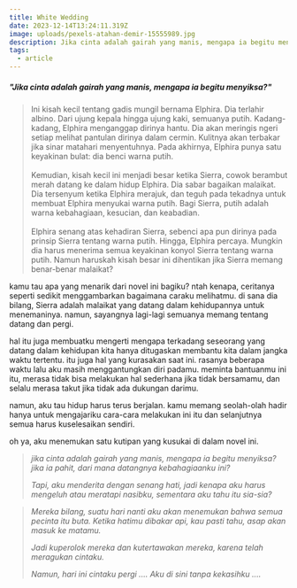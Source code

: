 ```yaml
---
title: White Wedding
date: 2023-12-14T13:24:11.319Z
image: uploads/pexels-atahan-demir-15555989.jpg
description: Jika cinta adalah gairah yang manis, mengapa ia begitu menyiksa?
tags:
  - article
---
```

##### "﻿Jika cinta adalah gairah yang manis, mengapa ia begitu menyiksa?"

> Ini kisah kecil tentang gadis mungil bernama Elphira. Dia terlahir albino. Dari ujung kepala hingga ujung kaki, semuanya putih. Kadang-kadang, Elphira menganggap dirinya hantu. Dia akan meringis ngeri setiap melihat pantulan dirinya dalam cermin. Kulitnya akan terbakar jika sinar matahari menyentuhnya. Pada akhirnya, Elphira punya satu keyakinan bulat: dia benci warna putih.\
> \
> Kemudian, kisah kecil ini menjadi besar ketika Sierra, cowok berambut merah datang ke dalam hidup Elphira. Dia sabar bagaikan malaikat. Dia tersenyum ketika Elphira merajuk, dan teguh pada tekadnya untuk membuat Elphira menyukai warna putih. Bagi Sierra, putih adalah warna kebahagiaan, kesucian, dan keabadian.\
> \
> Elphira senang atas kehadiran Sierra, sebenci apa pun dirinya pada prinsip Sierra tentang warna putih. Hingga, Elphira percaya. Mungkin dia harus menerima semua keyakinan konyol Sierra tentang warna putih. Namun haruskah kisah besar ini dihentikan jika Sierra memang benar-benar malaikat?

k﻿amu tau apa yang menarik dari novel ini bagiku? ntah kenapa, ceritanya seperti sedikit menggambarkan bagaimana caraku melihatmu. di sana dia bilang, Sierra adalah malaikat yang datang dalam kehidupannya untuk menemaninya. namun, sayangnya lagi-lagi semuanya memang tentang datang dan pergi.

h﻿al itu juga membuatku mengerti mengapa terkadang seseorang yang datang dalam kehidupan kita hanya ditugaskan membantu kita dalam jangka waktu tertentu. itu juga hal yang kurasakan saat ini. rasanya beberapa waktu lalu aku masih menggantungkan diri padamu. meminta bantuanmu ini itu, merasa tidak bisa melakukan hal sederhana jika tidak bersamamu, dan selalu merasa takut jika tidak ada dukungan darimu. 

n﻿amun, aku tau hidup harus terus berjalan. kamu memang seolah-olah hadir hanya untuk mengajariku cara-cara melakukan ini itu dan selanjutnya semua harus kuselesaikan sendiri.

o﻿h ya, a﻿ku menemukan satu kutipan yang kusukai di dalam novel ini.

> ﻿*jika cinta adalah gairah yang manis, mengapa ia begitu menyiksa? j﻿ika ia pahit, dari mana datangnya kebahagiaanku ini?*
>
> *T﻿api, aku menderita dengan senang hati, jadi kenapa aku harus mengeluh a﻿tau meratapi nasibku, sementara aku tahu itu sia-sia?*

> ﻿*Mereka bilang, suatu hari nanti aku akan menemukan bahwa semua pecinta itu buta. Ketika hatimu dibakar api, kau pasti tahu, asap akan masuk ke matamu.*
>
> *Jadi kuperolok mereka dan kutertawakan mereka, karena telah meragukan cintaku.*
>
> *Namun, hari ini cintaku pergi .... Aku di sini tanpa kekasihku ....*